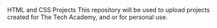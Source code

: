 HTML and CSS Projects
This repository will be used to upload projects created for The Tech Academy, and or for personal use.
